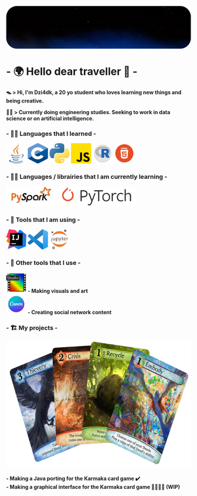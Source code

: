 <img src="pictures/solsad_banner.png">   

# - 🌍 Hello dear traveller 🌌 -

**🪤 > Hi, I'm Dzi4dk, a 20 yo student who loves learning new things and being creative.**

**👨‍🎓 > Currently doing engineering studies. Seeking to work in data science or on artificial intelligence.**
   

### - 👨‍🍳 Languages that I learned - 

<img src="pictures/java.png" width="55" height="55">   
<img src="pictures/C_Logo.png" width="55" height="55">   
<img src="pictures/python.png" width="55" height="55">   
<img src="pictures/js.png" width="55" height="55">   
<img src="pictures/rlogo.png" width="55" height="55">   
<img src="pictures/html_logo.png" width="55" height="55">   


### - 🕵️‍♂️ Languages / librairies that I am currently learning -

<img src="pictures/pyspark_logo.png" width="139" height="55">   
<img src="pictures/pytorch_logo.png" width="211" height="55">   

### - 🔧 Tools that I am using -

<img src="pictures/intelliji_logo.png" width="55" height="55">   
<img src="pictures/vscode_logo.png" width="55" height="55">   
<img src="pictures/jupyter_logo.png" width="55" height="55"> 

### - 🎨 Other tools that I use -

<img src="pictures/pf_logo.png" width="55" height="55">     **- Making visuals and art**   
<img src="pictures/canva.png" width="55" height="55">     **- Creating social network content**

### - 🏗️ My projects -

<img src="pictures/karmaka-nobc.png" width="600" height="351">    

**- Making a Java porting for the Karmaka card game ✔️**   
**- Making a graphical interface for the Karmaka card game 🚧👷‍♂️🚧 (WIP)**   





